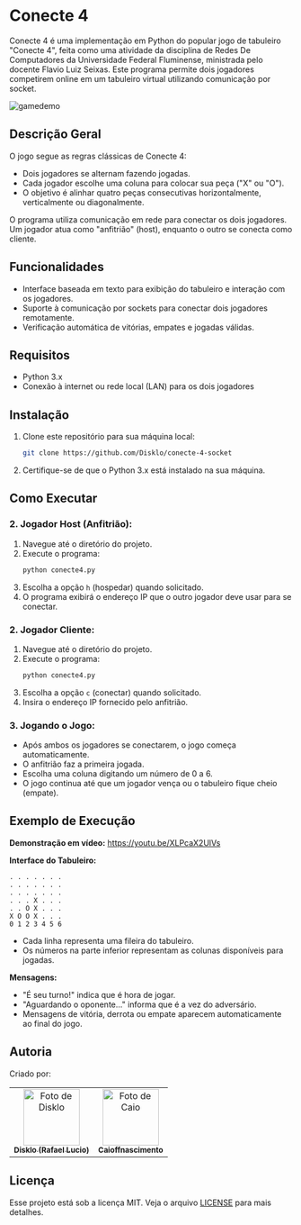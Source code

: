 # Conecte 4

Conecte 4 é uma implementação em Python do popular jogo de tabuleiro "Conecte 4", feita como uma atividade da disciplina de Redes De Computadores da Universidade Federal Fluminense, ministrada pelo docente Flavio Luiz Seixas. Este programa permite dois jogadores competirem online em um tabuleiro virtual utilizando comunicação por socket.

![gamedemo](https://github.com/user-attachments/assets/cb774f5d-4769-4340-b5e0-0a4399594bbe)

## Descrição Geral

O jogo segue as regras clássicas de Conecte 4:
- Dois jogadores se alternam fazendo jogadas.
- Cada jogador escolhe uma coluna para colocar sua peça ("X" ou "O").
- O objetivo é alinhar quatro peças consecutivas horizontalmente, verticalmente ou diagonalmente.

O programa utiliza comunicação em rede para conectar os dois jogadores. Um jogador atua como "anfitrião" (host), enquanto o outro se conecta como cliente.

## Funcionalidades
- Interface baseada em texto para exibição do tabuleiro e interação com os jogadores.
- Suporte à comunicação por sockets para conectar dois jogadores remotamente.
- Verificação automática de vitórias, empates e jogadas válidas.

## Requisitos
- Python 3.x
- Conexão à internet ou rede local (LAN) para os dois jogadores

## Instalação
1. Clone este repositório para sua máquina local:
   ```bash
   git clone https://github.com/Disklo/conecte-4-socket
   ```

3. Certifique-se de que o Python 3.x está instalado na sua máquina.

## Como Executar
### 2. Jogador Host (Anfitrião):
1. Navegue até o diretório do projeto.
2. Execute o programa:
   ```bash
   python conecte4.py
   ```
3. Escolha a opção `h` (hospedar) quando solicitado.
4. O programa exibirá o endereço IP que o outro jogador deve usar para se conectar.

### 2. Jogador Cliente:
1. Navegue até o diretório do projeto.
2. Execute o programa:
   ```bash
   python conecte4.py
   ```
3. Escolha a opção `c` (conectar) quando solicitado.
4. Insira o endereço IP fornecido pelo anfitrião.

### 3. Jogando o Jogo:
- Após ambos os jogadores se conectarem, o jogo começa automaticamente.
- O anfitrião faz a primeira jogada.
- Escolha uma coluna digitando um número de 0 a 6.
- O jogo continua até que um jogador vença ou o tabuleiro fique cheio (empate).

## Exemplo de Execução

**Demonstração em vídeo:**
<a href="https://youtu.be/XLPcaX2UlVs">https://youtu.be/XLPcaX2UlVs</a>

**Interface do Tabuleiro:**
```
. . . . . . .
. . . . . . .
. . . . . . .
. . . X . . .
. . O X . . .
X O O X . . .
0 1 2 3 4 5 6
```
- Cada linha representa uma fileira do tabuleiro.
- Os números na parte inferior representam as colunas disponíveis para jogadas.

**Mensagens:**
- "É seu turno!" indica que é hora de jogar.
- "Aguardando o oponente..." informa que é a vez do adversário.
- Mensagens de vitória, derrota ou empate aparecem automaticamente ao final do jogo.

## Autoria
Criado por:

<table>
  <tr>
    <td align="center">
      <a href="https://github.com/Disklo" title="Perfil de Disklo">
        <img src="https://avatars.githubusercontent.com/u/24628410?v=4" width="100px;" alt="Foto de Disklo"/><br>
        <sub>
          <b>Disklo (Rafael Lucio)</b>
        </sub>
      </a>
    </td>
    <td align="center">
      <a href="https://github.com/caioffnascimento" title="Caio Nascimento">
        <img src="https://avatars.githubusercontent.com/u/112733099?v=4" width="100px;" alt="Foto de Caio"/><br>
        <sub>
          <b>Caioffnascimento</b>
        </sub>
      </a>
    </td>
  </tr>
</table>

## Licença
Esse projeto está sob a licença MIT. Veja o arquivo [LICENSE](LICENSE.md) para mais detalhes.
